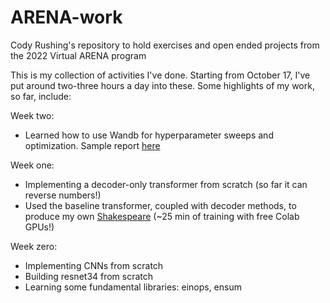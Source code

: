 # ARENA-work
Cody Rushing's repository to hold exercises and open ended projects from the 2022 Virtual ARENA program

This is my collection of activities I've done. Starting from October 17, I've put around two-three hours a day into these.
Some highlights of my work, so far, include:

Week two:
- Learned how to use Wandb for hyperparameter sweeps and optimization. Sample report [here](https://wandb.ai/starship006/w2d1_resnet/reports/First-Report---VmlldzoyOTE4NDAy?accessToken=9ldl319rrvdabls34mhc3z8i1uck0mgmgtmwnoi24nl6f7w90z2x2gb9o6e0ivci)

Week one:
- Implementing a decoder-only transformer from scratch (so far it can reverse numbers!)
- Used the baseline transformer, coupled with decoder methods, to produce my own [Shakespeare](https://github.com/starship006/ARENA-work/blob/main/w1/w1d4.ipynb) (~25 min of training with free Colab GPUs!)

Week zero:
- Implementing CNNs from scratch
- Building resnet34 from scratch
- Learning some fundamental libraries: einops, ensum
